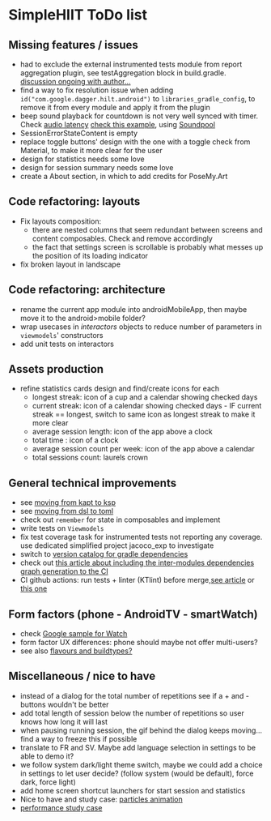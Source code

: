 # SimpleHIIT ToDo list

## Missing features / issues
* had to exclude the external instrumented tests module from report aggregation plugin, see testAggregation block in build.gradle. [discussion ongoing with author...](https://github.com/gmazzo/gradle-android-test-aggregation-plugin/issues/32)
* find a way to fix resolution issue when adding `id("com.google.dagger.hilt.android")` to `libraries_gradle_config`, to remove it from every module and apply it from the plugin
* beep sound playback for countdown is not very well synced with timer. Check [audio latency](https://developer.android.com/ndk/guides/audio/audio-latency) [check this example](https://github.com/o4oren/android-kotlin-metronome/blob/master/app/src/main/java/geva/oren/android_kotlin_metronome/services/MetronomeService.kt), using [Soundpool](https://developer.android.com/reference/android/media/SoundPool?hl=en)
* SessionErrorStateContent is empty
* replace toggle buttons' design with the one with a toggle check from Material, to make it more clear for the user
* design for statistics needs some love
* design for session summary needs some love
* create a About section, in which to add credits for PoseMy.Art

## Code refactoring: layouts
* Fix layouts composition:
  * there are nested columns that seem redundant between screens and content composables. Check and remove accordingly
  * the fact that settings screen is scrollable is probably what messes up the position of its loading indicator
* fix broken layout in landscape

## Code refactoring: architecture
* rename the current app module into androidMobileApp, then maybe move it to the android>mobile folder?
* wrap usecases in _interactors_ objects to reduce number of parameters in `viewmodels`' constructors
* add unit tests on interactors

## Assets production
* refine statistics cards design and find/create icons for each
  * longest streak: icon of a cup and a calendar showing checked days
  * current streak: icon of a calendar showing checked days - IF current streak == longest, switch to same icon as longest streak to make it more clear
  * average session length: icon of the app above a clock
  * total time : icon of a clock
  * average session count per week: icon of the app above a calendar
  * total sessions count: laurels crown

## General technical improvements
* see [moving from kapt to ksp](https://developer.android.com/build/migrate-to-ksp)
* see [moving from dsl to toml](https://developer.android.com/build/migrate-to-catalogs)
* check out `remember` for state in composables and implement
* write tests on `Viewmodels`
* fix test coverage task for instrumented tests not reporting any coverage. use dedicated simplified project jacoco_exp to investigate
* switch to [version catalog for gradle dependencies](https://proandroiddev.com/mastering-gradle-dependency-management-with-version-catalogs-a-comprehensive-guide-d60e2fd1dac2)
* check out [this article about including the inter-modules dependencies graph generation to the CI](https://medium.com/google-developer-experts/how-to-display-your-android-project-dependency-graph-in-your-readme-file-e52dcadafa7a)
* CI github actions: run tests + linter (KTlint) before merge,[see article](https://medium.com/geekculture/how-to-build-sign-and-publish-android-application-using-github-actions-aa6346679254) or[ this one](https://proandroiddev.com/create-android-release-using-github-actions-c052006f6b0b?source=rss----c72404660798---4)

## Form factors (phone - AndroidTV - smartWatch)
* check [Google sample for Watch](https://github.com/android/wear-os-samples/tree/main/WearVerifyRemoteApp)
* form factor UX differences: phone should maybe not offer multi-users?
* see also [ flavours and buildtypes?](https://blog.protein.tech/product-flavors-and-build-types-in-android-projects-customizing-base-urls-logos-and-more-bf0099508949?source=rss------android_development-5)

## Miscellaneous / nice to have
* instead of a dialog for the total number of repetitions see if a + and - buttons wouldn't be better
* add total length of session below the number of repetitions so user knows how long it will last
* when pausing running session, the gif behind the dialog keeps moving... find a way to freeze this if possible
* translate to FR and SV. Maybe add language selection in settings to be able to demo it?
* we follow system dark/light theme switch, maybe we could add a choice in settings to let user decide? (follow system (would be default), force dark, force light)
* add home screen shortcut launchers for start session and statistics
* Nice to have and study case: [particles animation](https://proandroiddev.com/creating-a-particle-explosion-animation-in-jetpack-compose-4ee42022bbfa)
* [performance study case](https://proandroiddev.com/jetpack-compose-tutorial-improving-performance-in-dribbble-audio-app-b19848cf12e3)

